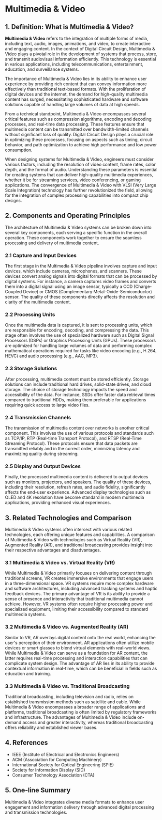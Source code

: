 # Multimedia & Video

## 1. Definition: What is **Multimedia & Video**?
**Multimedia & Video** refers to the integration of multiple forms of media, including text, audio, images, animations, and video, to create interactive and engaging content. In the context of Digital Circuit Design, Multimedia & Video plays a pivotal role in the development of systems that process, store, and transmit audiovisual information efficiently. This technology is essential in various applications, including telecommunications, entertainment, education, and surveillance systems.

The importance of Multimedia & Video lies in its ability to enhance user experience by providing rich content that can convey information more effectively than traditional text-based formats. With the proliferation of digital devices and the internet, the demand for high-quality multimedia content has surged, necessitating sophisticated hardware and software solutions capable of handling large volumes of data at high speeds.

From a technical standpoint, Multimedia & Video encompasses several critical features such as compression algorithms, encoding and decoding processes, and real-time data processing. These features ensure that multimedia content can be transmitted over bandwidth-limited channels without significant loss of quality. Digital Circuit Design plays a crucial role in optimizing these processes, focusing on aspects such as timing, circuit behavior, and path optimization to achieve high performance and low power consumption.

When designing systems for Multimedia & Video, engineers must consider various factors, including the resolution of video content, frame rates, color depth, and the format of audio. Understanding these parameters is essential for creating systems that can deliver high-quality multimedia experiences, whether it be for streaming services, video conferencing, or gaming applications. The convergence of Multimedia & Video with VLSI (Very Large Scale Integration) technology has further revolutionized the field, allowing for the integration of complex processing capabilities into compact chip designs.

## 2. Components and Operating Principles
The architecture of Multimedia & Video systems can be broken down into several key components, each serving a specific function in the overall operation. These components work together to ensure the seamless processing and delivery of multimedia content.

### 2.1 Capture and Input Devices
The first stage in the Multimedia & Video pipeline involves capture and input devices, which include cameras, microphones, and scanners. These devices convert analog signals into digital formats that can be processed by digital systems. For instance, a camera captures video frames and converts them into a digital signal using an image sensor, typically a CCD (Charge-Coupled Device) or CMOS (Complementary Metal-Oxide-Semiconductor) sensor. The quality of these components directly affects the resolution and clarity of the multimedia content.

### 2.2 Processing Units
Once the multimedia data is captured, it is sent to processing units, which are responsible for encoding, decoding, and compressing the data. This stage often involves the use of specialized hardware such as Digital Signal Processors (DSPs) or Graphics Processing Units (GPUs). These processors are optimized for handling large volumes of data and performing complex mathematical operations required for tasks like video encoding (e.g., H.264, HEVC) and audio processing (e.g., AAC, MP3).

### 2.3 Storage Solutions
After processing, multimedia content must be stored efficiently. Storage solutions can include traditional hard drives, solid-state drives, and cloud storage. The choice of storage technology impacts the speed and accessibility of the data. For instance, SSDs offer faster data retrieval times compared to traditional HDDs, making them preferable for applications requiring quick access to large video files.

### 2.4 Transmission Channels
The transmission of multimedia content over networks is another critical component. This involves the use of various protocols and standards such as TCP/IP, RTP (Real-time Transport Protocol), and RTSP (Real-Time Streaming Protocol). These protocols ensure that data packets are transmitted reliably and in the correct order, minimizing latency and maximizing quality during streaming.

### 2.5 Display and Output Devices
Finally, the processed multimedia content is delivered to output devices such as monitors, projectors, and speakers. The quality of these devices, including their resolution, refresh rates, and audio fidelity, significantly affects the end-user experience. Advanced display technologies such as OLED and 4K resolution have become standard in modern multimedia applications, providing enhanced visual experiences.

## 3. Related Technologies and Comparison
Multimedia & Video systems often intersect with various related technologies, each offering unique features and capabilities. A comparison of Multimedia & Video with technologies such as Virtual Reality (VR), Augmented Reality (AR), and traditional broadcasting provides insight into their respective advantages and disadvantages.

### 3.1 Multimedia & Video vs. Virtual Reality (VR)
While Multimedia & Video primarily focuses on delivering content through traditional screens, VR creates immersive environments that engage users in a three-dimensional space. VR systems require more complex hardware and software architectures, including advanced tracking systems and haptic feedback devices. The primary advantage of VR is its ability to provide a sense of presence and interactivity that traditional multimedia cannot achieve. However, VR systems often require higher processing power and specialized equipment, limiting their accessibility compared to standard multimedia systems.

### 3.2 Multimedia & Video vs. Augmented Reality (AR)
Similar to VR, AR overlays digital content onto the real world, enhancing the user's perception of their environment. AR applications often utilize mobile devices or smart glasses to blend virtual elements with real-world views. While Multimedia & Video can serve as a foundation for AR content, the latter requires real-time processing and interaction capabilities that can complicate system design. The advantage of AR lies in its ability to provide contextual information in real-time, which can be beneficial in fields such as education and training.

### 3.3 Multimedia & Video vs. Traditional Broadcasting
Traditional broadcasting, including television and radio, relies on established transmission methods such as satellite and cable. While Multimedia & Video encompasses a broader range of applications and platforms, traditional broadcasting is often limited by regulatory frameworks and infrastructure. The advantages of Multimedia & Video include on-demand access and greater interactivity, whereas traditional broadcasting offers reliability and established viewer bases.

## 4. References
- IEEE (Institute of Electrical and Electronics Engineers)
- ACM (Association for Computing Machinery)
- International Society for Optical Engineering (SPIE)
- Society for Information Display (SID)
- Consumer Technology Association (CTA)

## 5. One-line Summary
Multimedia & Video integrates diverse media formats to enhance user engagement and information delivery through advanced digital processing and transmission technologies.